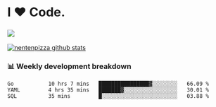 # I ❤️ Code.

### ![](http://img.shields.io/badge/Go-language-blue?style=for-the-badge&logo=appveyor)
[![nentenpizza github stats](https://github-readme-stats.vercel.app/api?username=nentenpizza&count_private=true)](https://github.com/anuraghazra/github-readme-stats)

### 📊 Weekly development breakdown

<!--START_SECTION:waka-->
```text
Go           10 hrs 7 mins   ████████████████▓░░░░░░░░   66.09 % 
YAML         4 hrs 35 mins   ███████▓░░░░░░░░░░░░░░░░░   30.01 % 
SQL          35 mins         █░░░░░░░░░░░░░░░░░░░░░░░░   03.88 % 
```
<!--END_SECTION:waka-->

